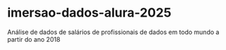 # imersao-dados-alura-2025
Análise de dados de salários de profissionais de dados em todo mundo a partir do ano 2018 
